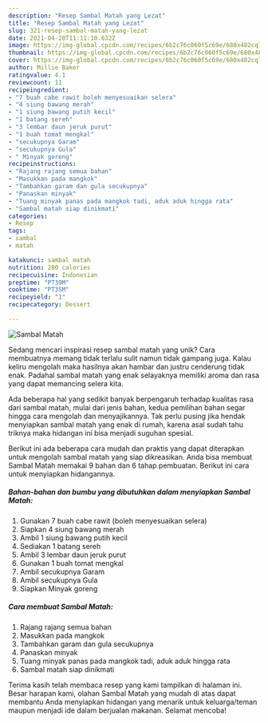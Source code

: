 ```yaml
---
description: "Resep Sambal Matah yang Lezat"
title: "Resep Sambal Matah yang Lezat"
slug: 321-resep-sambal-matah-yang-lezat
date: 2021-04-28T11:11:10.632Z
image: https://img-global.cpcdn.com/recipes/6b2c76c060f5c69e/680x482cq70/sambal-matah-foto-resep-utama.jpg
thumbnail: https://img-global.cpcdn.com/recipes/6b2c76c060f5c69e/680x482cq70/sambal-matah-foto-resep-utama.jpg
cover: https://img-global.cpcdn.com/recipes/6b2c76c060f5c69e/680x482cq70/sambal-matah-foto-resep-utama.jpg
author: Millie Baker
ratingvalue: 4.1
reviewcount: 11
recipeingredient:
- "7 buah cabe rawit boleh menyesuaikan selera"
- "4 siung bawang merah"
- "1 siung bawang putih kecil"
- "1 batang sereh"
- "3 lembar daun jeruk purut"
- "1 buah tomat mengkal"
- "secukupnya Garam"
- "secukupnya Gula"
- " Minyak goreng"
recipeinstructions:
- "Rajang rajang semua bahan"
- "Masukkan pada mangkok"
- "Tambahkan garam dan gula secukupnya"
- "Panaskan minyak"
- "Tuang minyak panas pada mangkok tadi, aduk aduk hingga rata"
- "Sambal matah siap dinikmati"
categories:
- Resep
tags:
- sambal
- matah

katakunci: sambal matah 
nutrition: 280 calories
recipecuisine: Indonesian
preptime: "PT39M"
cooktime: "PT35M"
recipeyield: "1"
recipecategory: Dessert

---
```



![Sambal Matah](https://img-global.cpcdn.com/recipes/6b2c76c060f5c69e/680x482cq70/sambal-matah-foto-resep-utama.jpg)

Sedang mencari inspirasi resep sambal matah yang unik? Cara membuatnya memang tidak terlalu sulit namun tidak gampang juga. Kalau keliru mengolah maka hasilnya akan hambar dan justru cenderung tidak enak. Padahal sambal matah yang enak selayaknya memiliki aroma dan rasa yang dapat memancing selera kita.



Ada beberapa hal yang sedikit banyak berpengaruh terhadap kualitas rasa dari sambal matah, mulai dari jenis bahan, kedua pemilihan bahan segar hingga cara mengolah dan menyajikannya. Tak perlu pusing jika hendak menyiapkan sambal matah yang enak di rumah, karena asal sudah tahu triknya maka hidangan ini bisa menjadi suguhan spesial.


Berikut ini ada beberapa cara mudah dan praktis yang dapat diterapkan untuk mengolah sambal matah yang siap dikreasikan. Anda bisa membuat Sambal Matah memakai 9 bahan dan 6 tahap pembuatan. Berikut ini cara untuk menyiapkan hidangannya.

<!--inarticleads1-->

##### Bahan-bahan dan bumbu yang dibutuhkan dalam menyiapkan Sambal Matah:

1. Gunakan 7 buah cabe rawit (boleh menyesuaikan selera)
1. Siapkan 4 siung bawang merah
1. Ambil 1 siung bawang putih kecil
1. Sediakan 1 batang sereh
1. Ambil 3 lembar daun jeruk purut
1. Gunakan 1 buah tomat mengkal
1. Ambil secukupnya Garam
1. Ambil secukupnya Gula
1. Siapkan  Minyak goreng




<!--inarticleads2-->

##### Cara membuat Sambal Matah:

1. Rajang rajang semua bahan
1. Masukkan pada mangkok
1. Tambahkan garam dan gula secukupnya
1. Panaskan minyak
1. Tuang minyak panas pada mangkok tadi, aduk aduk hingga rata
1. Sambal matah siap dinikmati




Terima kasih telah membaca resep yang kami tampilkan di halaman ini. Besar harapan kami, olahan Sambal Matah yang mudah di atas dapat membantu Anda menyiapkan hidangan yang menarik untuk keluarga/teman maupun menjadi ide dalam berjualan makanan. Selamat mencoba!
